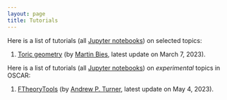```yaml
---
layout: page
title: Tutorials
---
```


Here is a list of tutorials (all [Jupyter notebooks](https://jupyter.org/)) on selected topics:

1. [Toric geometry](https://nbviewer.jupyter.org/github/oscar-system/oscar-website/blob/gh-pages/tutorials/ToricGeometryInOSCAR.ipynb) (by [Martin Bies](https://martinbies.github.io/), latest update on March 7, 2023).

Here is a list of tutorials (all [Jupyter notebooks](https://jupyter.org/)) on *experimental* topics in OSCAR:

1. [FTheoryTools](https://nbviewer.jupyter.org/github/oscar-system/oscar-website/blob/gh-pages/tutorials/FTheoryToolsInOSCAR.ipynb) (by [Andrew P. Turner](https://apturner.net/), latest update on May 4, 2023).
